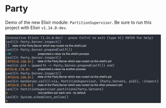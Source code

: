 # Party

Demo of the new Elixir module: `PartitionSupervisor`.
Be sure to run this project with Elixir `v1.14.0-dev`.

![](images/demo.png)

